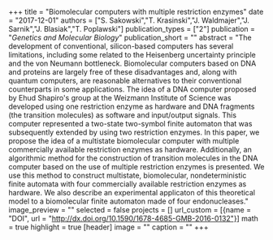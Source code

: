 +++
title = "Biomolecular computers with multiple restriction enzymes"
date = "2017-12-01"
authors = ["S. Sakowski","T. Krasinski","J. Waldmajer","J. Sarnik","J. Blasiak","T. Poplawski"]
publication_types = ["2"]
publication = "_Genetics and Molecular Biology_"
publication_short = ""
abstract = "The development of conventional, silicon-based computers has several limitations, including some related to the Heisenberg uncertainty principle and the von Neumann bottleneck. Biomolecular computers based on DNA and proteins are largely free of these disadvantages and, along with quantum computers, are reasonable alternatives to their conventional counterparts in some applications. The idea of a DNA computer proposed by Ehud Shapiro's group at the Weizmann Institute of Science was developed using one restriction enzyme as hardware and DNA fragments (the transition molecules) as software and input/output signals. This computer represented a two-state two-symbol finite automaton that was subsequently extended by using two restriction enzymes. In this paper, we propose the idea of a multistate biomolecular computer with multiple commercially available restriction enzymes as hardware. Additionally, an algorithmic method for the construction of transition molecules in the DNA computer based on the use of multiple restriction enzymes is presented. We use this method to construct multistate, biomolecular, nondeterministic finite automata with four commercially available restriction enzymes as hardware. We also describe an experimental applicaton of this theoretical model to a biomolecular finite automaton made of four endonucleases."
image_preview = ""
selected = false
projects = []
url_custom = [{name = "DOI", url = "http://dx.doi.org/10.1590/1678-4685-GMB-2016-0132"}]
math = true
highlight = true
[header]
image = ""
caption = ""
+++
